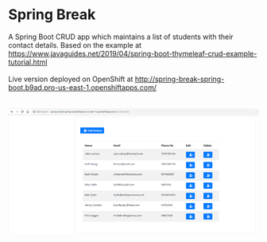 # Spring Break
A Spring Boot CRUD app which maintains a list of students with their contact details. Based on the example at https://www.javaguides.net/2019/04/spring-boot-thymeleaf-crud-example-tutorial.html
<br>
<br>
Live version deployed on OpenShift at http://spring-break-spring-boot.b9ad.pro-us-east-1.openshiftapps.com/
<br>
<br>
<br>
![Spring Break](screenshot.png)
